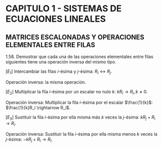 # CAPITULO 1 - SISTEMAS DE ECUACIONES LINEALES

## MATRICES ESCALONADAS Y OPERACIONES ELEMENTALES ENTRE FILAS

1.58. Demostrar que cada una de las operaciones elementales entre filas siguientes tiene una operación inversa del mismo tipo.

$[E_1]$ Intercambiar las filas $i$-ésima y $j$-ésima: $R_i \leftrightarrow R_j$.

Operación inversa: la misma operación.

$[E_2]$ Multiplicar la fila $i$-ésima por un escalar no nulo $k$: $kR_i \rightarrow R_i, k \neq 0$.

Operación inversa: Multiplicar la fila $i$-ésima por el escalar $\frac{1}{k}$: $\frac{1}{k}R_i \rightarrow R_i$. 

$[E_3]$ Sustituir la fila $i$-ésima por ella misma más $k$ veces la $j$-ésima: $kR_j + R_i \rightarrow R_i$.

Operación inversa: Sustituir la fila $i$-ésima por ella misma menos $k$ veces la $j$-ésima: $-kR_j + R_i \rightarrow R_i$.
